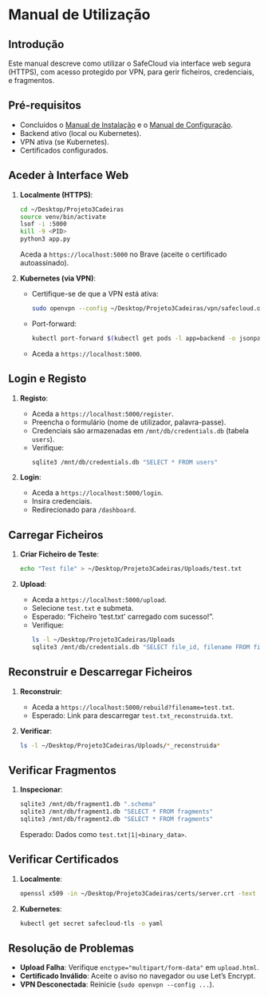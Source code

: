 # Manual de Utilização

## Introdução
Este manual descreve como utilizar o SafeCloud via interface web segura (HTTPS), com acesso protegido por VPN, para gerir ficheiros, credenciais, e fragmentos.

## Pré-requisitos
- Concluídos o [Manual de Instalação](#manual-de-instalacao) e o [Manual de Configuração](#manual-de-configuracao).
- Backend ativo (local ou Kubernetes).
- VPN ativa (se Kubernetes).
- Certificados configurados.

## Aceder à Interface Web
1. **Localmente (HTTPS)**:
   ```bash
   cd ~/Desktop/Projeto3Cadeiras
   source venv/bin/activate
   lsof -i :5000
   kill -9 <PID>
   python3 app.py
   ```
   Aceda a `https://localhost:5000` no Brave (aceite o certificado autoassinado).

2. **Kubernetes (via VPN)**:
   - Certifique-se de que a VPN está ativa:
     ```bash
     sudo openvpn --config ~/Desktop/Projeto3Cadeiras/vpn/safecloud.ovpn
     ```
   - Port-forward:
     ```bash
     kubectl port-forward $(kubectl get pods -l app=backend -o jsonpath='{.items[0].metadata.name}') 5000:5000
     ```
   - Aceda a `https://localhost:5000`.

## Login e Registo
1. **Registo**:
   - Aceda a `https://localhost:5000/register`.
   - Preencha o formulário (nome de utilizador, palavra-passe).
   - Credenciais são armazenadas em `/mnt/db/credentials.db` (tabela `users`).
   - Verifique:
     ```bash
     sqlite3 /mnt/db/credentials.db "SELECT * FROM users"
     ```

2. **Login**:
   - Aceda a `https://localhost:5000/login`.
   - Insira credenciais.
   - Redirecionado para `/dashboard`.

## Carregar Ficheiros
1. **Criar Ficheiro de Teste**:
   ```bash
   echo "Test file" > ~/Desktop/Projeto3Cadeiras/Uploads/test.txt
   ```

2. **Upload**:
   - Aceda a `https://localhost:5000/upload`.
   - Selecione `test.txt` e submeta.
   - Esperado: “Ficheiro 'test.txt' carregado com sucesso!”.
   - Verifique:
     ```bash
     ls -l ~/Desktop/Projeto3Cadeiras/Uploads
     sqlite3 /mnt/db/credentials.db "SELECT file_id, filename FROM files"
     ```

## Reconstruir e Descarregar Ficheiros
1. **Reconstruir**:
   - Aceda a `https://localhost:5000/rebuild?filename=test.txt`.
   - Esperado: Link para descarregar `test.txt_reconstruida.txt`.

2. **Verificar**:
   ```bash
   ls -l ~/Desktop/Projeto3Cadeiras/Uploads/*_reconstruida*
   ```

## Verificar Fragmentos
1. **Inspecionar**:
   ```bash
   sqlite3 /mnt/db/fragment1.db ".schema"
   sqlite3 /mnt/db/fragment1.db "SELECT * FROM fragments"
   sqlite3 /mnt/db/fragment2.db "SELECT * FROM fragments"
   ```
   Esperado: Dados como `test.txt|1|<binary_data>`.

## Verificar Certificados
1. **Localmente**:
   ```bash
   openssl x509 -in ~/Desktop/Projeto3Cadeiras/certs/server.crt -text -noout
   ```
2. **Kubernetes**:
   ```bash
   kubectl get secret safecloud-tls -o yaml
   ```

## Resolução de Problemas
- **Upload Falha**: Verifique `enctype="multipart/form-data"` em `upload.html`.
- **Certificado Inválido**: Aceite o aviso no navegador ou use Let’s Encrypt.
- **VPN Desconectada**: Reinicie (`sudo openvpn --config ...`).